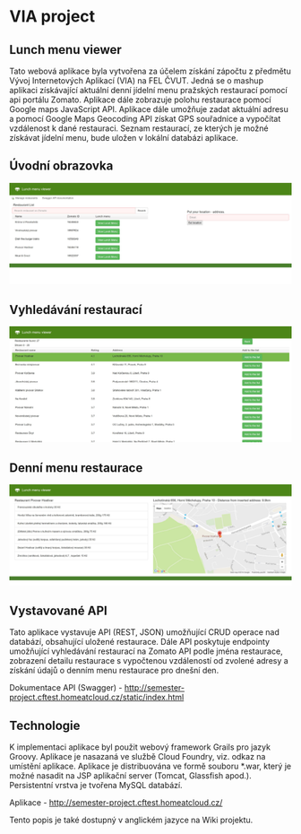 # VIA project
## Lunch menu viewer

Tato webová aplikace byla vytvořena za účelem získání zápočtu z předmětu Vývoj Internetových Aplikací (VIA) na FEL ČVUT. Jedná se o mashup aplikaci získávající aktuální denní jídelní menu pražských restaurací pomocí api portálu Zomato. Aplikace dále zobrazuje polohu restaurace pomocí Google maps JavaScript API. Aplikace dále umožňuje zadat aktuální adresu a pomocí Google Maps Geocoding API získat GPS souřadnice a vypočítat vzdálenost k dané restauraci. Seznam restaurací, ze kterých je možné získávat jídelní menu, bude uložen v lokální databázi aplikace. 

## Úvodní obrazovka
![alt tag](https://raw.githubusercontent.com/jbambas/via_project/master/doc/1.JPG)
## Vyhledávání restaurací
![alt tag](https://raw.githubusercontent.com/jbambas/via_project/master/doc/2.JPG)
## Denní menu restaurace
![alt tag](https://raw.githubusercontent.com/jbambas/via_project/master/doc/3.JPG)

## Vystavované API
Tato aplikace vystavuje API (REST, JSON) umožňující CRUD operace nad databází, obsahující uložené restaurace. Dále API poskytuje endpointy umožňující vyhledávání restaurací na Zomato API podle jména restaurace, zobrazení detailu restaurace s vypočtenou vzdáleností od zvolené adresy a získání údajů o denním menu restaurace pro dnešní den. 

Dokumentace API (Swagger) - http://semester-project.cftest.homeatcloud.cz/static/index.html

## Technologie
K implementaci aplikace byl použit webový framework Grails pro jazyk Groovy. Aplikace je nasazaná ve službě Cloud Foundry, viz. odkaz na umístění aplikace. Aplikace je distribuována ve formě souboru \*.war, který je možné nasadit na JSP aplikační server (Tomcat, Glassfish apod.). Persistentní vrstva je tvořena MySQL databází.

Aplikace - http://semester-project.cftest.homeatcloud.cz/

Tento popis je také dostupný v anglickém jazyce na Wiki projektu.
